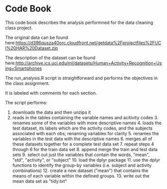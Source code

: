 Code Book
======

This code book describes the analysis performned for the data cleaning class project.

The original data can be found here:https://d396qusza40orc.cloudfront.net/getdata%2Fprojectfiles%2FUCI%20HAR%20Dataset.zip 

The description of the dataset can be found here:http://archive.ics.uci.edu/ml/datasets/Human+Activity+Recognition+Using+Smartphones

The run_analysis.R script is straightforward and performs the objectives in the class assignment.

It is labeled with comments for each section.

The script performs:

1. downloads the data and then unzips it
2. reads in the tables containing the variable names and acitivity codes
	3. renames some of the variables with more descriptive names
	4. loads the test dataset, its labels which are the activity codes, and the subjects associated with each obs; renaming variables for clarity
	5. renames the variables in the test data with the descriptive names
	6. merges all of these datasets together for a complete test data set
	7.  repeat steps 4 through 6 for the train data set
	8.  append merge the train and test data sets
	9.  select out just the variables that contain the words, "mean", "std", "activity", or "subject"
	10.  load the dplyr package
	11.  use the dplyr functions to identify the group-by variables (i.e. subject and activity combinations)
	12.  create a new dataset ("mean") that contains the means of each variable within the defined groups.
	13.  write out the mean data set as "tidy.txt"
